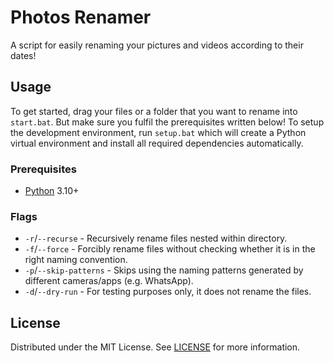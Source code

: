 # Photos Renamer

A script for easily renaming your pictures and videos according to their dates!

## Usage

To get started, drag your files or a folder that you want to rename into `start.bat`. But make sure you fulfil the prerequisites written below! To setup the development environment, run `setup.bat` which will create a Python virtual environment and install all required dependencies automatically.

### Prerequisites

- [Python](https://python.org) 3.10+

### Flags

- `-r`/`--recurse` - Recursively rename files nested within directory.
- `-f`/`--force` - Forcibly rename files without checking whether it is in the right naming convention.
- `-p`/`--skip-patterns` - Skips using the naming patterns generated by different cameras/apps (e.g. WhatsApp).
- `-d`/`--dry-run` - For testing purposes only, it does not rename the files.

## License

Distributed under the MIT License. See [LICENSE](LICENSE) for more information.